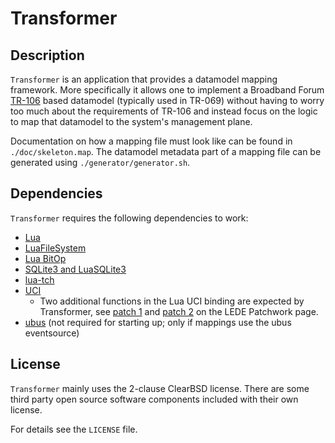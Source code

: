 # Transformer

## Description

`Transformer` is an application that provides a datamodel mapping framework.
More specifically it allows one to implement a Broadband Forum [TR-106](https://www.broadband-forum.org/standards-and-software/technical-specifications/tr-069-files-tools)
based datamodel (typically used in TR-069) without having to worry too much about
the requirements of TR-106 and instead focus on the logic to map that datamodel
to the system's management plane.

Documentation on how a mapping file must look like can be found in `./doc/skeleton.map`.
The datamodel metadata part of a mapping file can be generated using `./generator/generator.sh`.

## Dependencies

`Transformer` requires the following dependencies to work:

- [Lua](http://www.lua.org)
- [LuaFileSystem](https://github.com/keplerproject/luafilesystem)
- [Lua BitOp](http://bitop.luajit.org/)
- [SQLite3 and LuaSQLite3](http://lua.sqlite.org/index.cgi/index)
- [lua-tch](https://github.com/dirkfeytons/lua-tch)
- [UCI](https://git.lede-project.org/?p=project/uci.git)
  - Two additional functions in the Lua UCI binding are expected by Transformer,
  see [patch 1](https://patchwork.ozlabs.org/patch/676647/) and
  [patch 2](https://patchwork.ozlabs.org/patch/676648/) on the LEDE Patchwork page.
- [ubus](https://git.lede-project.org/?p=project/ubus.git) (not required for
  starting up; only if mappings use the ubus eventsource)

## License

`Transformer` mainly uses the 2-clause ClearBSD license. There are some
third party open source software components included with their own license.

For details see the `LICENSE` file.
